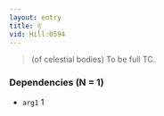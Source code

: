 ```yaml
---
layout: entry
title: ཉ་
vid: Hill:0594
---
```

> (of celestial bodies) To be full TC\.


### Dependencies (N = 1)
* `arg1` 1
